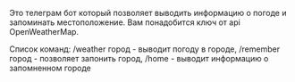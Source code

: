 Это телеграм бот который позволяет выводить информацию о погоде и запоминать местоположение. Вам понадобится ключ от api OpenWeatherMap.

Список команд:
/weather город - выводит погоду в городе,
/remember город - позволяет запонить город,
/home - выводит информацию о запомненном городе

